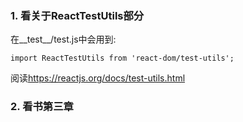 ### 1. 看关于ReactTestUtils部分
在__test__/test.js中会用到:

```
import ReactTestUtils from 'react-dom/test-utils';
```
阅读<https://reactjs.org/docs/test-utils.html>

### 2. 看书第三章